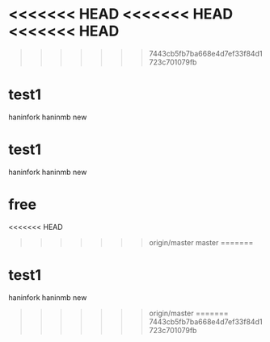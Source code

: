 <<<<<<< HEAD
<<<<<<< HEAD
<<<<<<< HEAD
=======

>>>>>>> 7443cb5fb7ba668e4d7ef33f84d1723c701079fb
# test1
haninfork
haninmb new

# test1
haninfork
haninmb new

# free
<<<<<<< HEAD
>>>>>>> origin/master
>>>>>>> master
=======
# test1
haninfork
haninmb new
>>>>>>> origin/master
=======
>>>>>>> 7443cb5fb7ba668e4d7ef33f84d1723c701079fb
